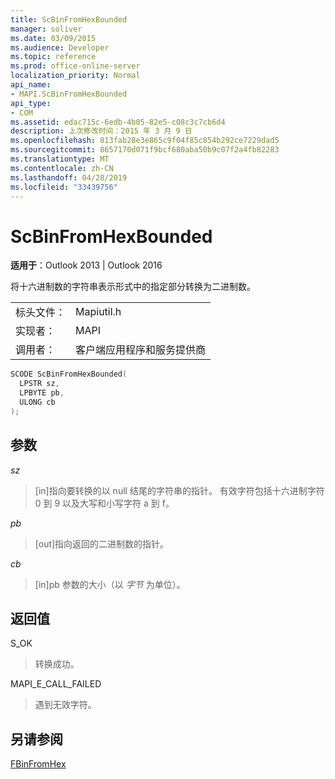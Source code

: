 ```yaml
---
title: ScBinFromHexBounded
manager: soliver
ms.date: 03/09/2015
ms.audience: Developer
ms.topic: reference
ms.prod: office-online-server
localization_priority: Normal
api_name:
- MAPI.ScBinFromHexBounded
api_type:
- COM
ms.assetid: edac715c-6edb-4b05-82e5-c08c3c7cb6d4
description: 上次修改时间：2015 年 3 月 9 日
ms.openlocfilehash: 813fab28e3e865c9f04f85c854b292ce7229dad5
ms.sourcegitcommit: 8657170d071f9bcf680aba50b9c07f2a4fb82283
ms.translationtype: MT
ms.contentlocale: zh-CN
ms.lasthandoff: 04/28/2019
ms.locfileid: "33439756"
---
```

# <a name="scbinfromhexbounded"></a>ScBinFromHexBounded

  
  
**适用于**：Outlook 2013 | Outlook 2016 
  
将十六进制数的字符串表示形式中的指定部分转换为二进制数。 
  
|||
|:-----|:-----|
|标头文件：  <br/> |Mapiutil.h  <br/> |
|实现者：  <br/> |MAPI  <br/> |
|调用者：  <br/> |客户端应用程序和服务提供商  <br/> |
   
```cpp
SCODE ScBinFromHexBounded(
  LPSTR sz,
  LPBYTE pb,
  ULONG cb
);
```

## <a name="parameters"></a>参数

 _sz_
  
> [in]指向要转换的以 null 结尾的字符串的指针。 有效字符包括十六进制字符 0 到 9 以及大写和小写字符 a 到 f。
    
 _pb_
  
> [out]指向返回的二进制数的指针。
    
 _cb_
  
> [in]pb 参数的大小（以  _字节_ 为单位）。 
    
## <a name="return-value"></a>返回值

S_OK
  
> 转换成功。
    
MAPI_E_CALL_FAILED
  
> 遇到无效字符。
    
## <a name="see-also"></a>另请参阅



[FBinFromHex](fbinfromhex.md)

